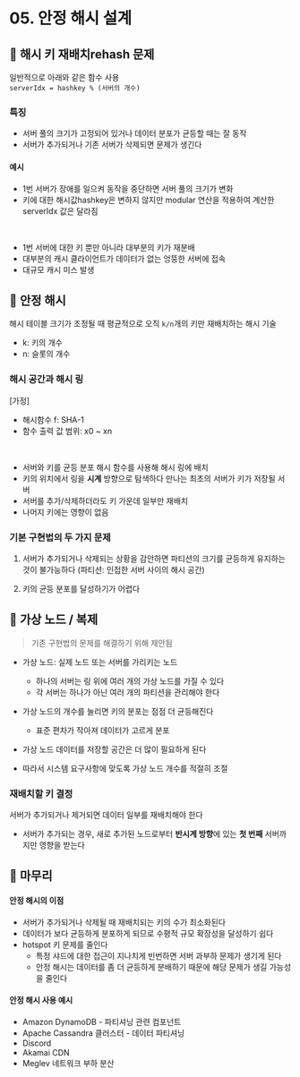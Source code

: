 # 05. 안정 해시 설계

## 📒 해시 키 재배치rehash 문제
일반적으로 아래와 같은 함수 사용 <br>
`serverIdx = hashkey % (서버의 개수)`

### 특징
- 서버 풀의 크기가 고정되어 있거나 데이터 분포가 균등할 때는 잘 동작
- 서버가 추가되거나 기존 서버가 삭제되면 문제가 생긴다

#### 예시 
- 1번 서버가 장애를 일으켜 동작을 중단하면 서버 풀의 크기가 변화
- 키에 대한 해시값hashkey은 변하지 않지만 modular 연산을 적용하여 계산한 serverIdx 값은 달라짐

&nbsp;
- 1번 서버에 대한 키 뿐만 아니라 대부분의 키가 재분배
- 대부분의 캐시 클라이언트가 데이터가 없는 엉뚱한 서버에 접속
- 대규모 캐시 미스 발생

## 📒 안정 해시
해시 테이블 크기가 조정될 때 평균적으로 오직 `k/n`개의 키만 재배치하는 해시 기술
- k: 키의 개수
- n: 슬롯의 개수

### 해시 공간과 해시 링
[가정]
- 해시함수 f: SHA-1
- 함수 출력 값 범위: x0 ~ xn

&nbsp;

- 서버와 키를 균등 분포 해시 함수를 사용해 해시 링에 배치
- 키의 위치에서 링을 **시계** 방향으로 탐색하다 만나는 최초의 서버가 키가 저장될 서버
- 서버를 추가/삭제하더라도 키 가운데 일부만 재배치
- 나머지 키에는 영향이 없음

### 기본 구현법의 두 가지 문제
1) 서버가 추가되거나 삭제되는 상황을 감안하면 파티션의 크기를 균등하게 유지하는 것이 불가능하다
(파티션: 인접한 서버 사이의 해시 공간)

2) 키의 균등 분포를 달성하기가 어렵다

## 📒 가상 노드 / 복제
> 기존 구현법의 문제를 해결하기 위해 제안됨
- 가상 노드: 실제 노드 또는 서버를 가리키는 노드
    - 하나의 서버는 링 위에 여러 개의 가상 노드를 가질 수 있다
    - 각 서버는 하나가 아닌 여러 개의 파티션을 관리해야 한다

- 가상 노드의 개수를 늘리면 키의 분포는 점점 더 균등해진다
    - 표준 편차가 작아져 데이터가 고르게 분포
- 가상 노드 데이터를 저장할 공간은 더 많이 필요하게 된다
- 따라서 시스템 요구사항에 맞도록 가상 노드 개수를 적절히 조절

### 재배치할 키 결정
서버가 추가되거나 제거되면 데이터 일부를 재배치해야 한다
- 서버가 추가되는 경우, 새로 추가된 노드로부터 **반시계 방향**에 있는 **첫 번째** 서버까지만 영향을 받는다

## 📒 마무리
#### 안정 해시의 이점
- 서버가 추가되거나 삭제될 때 재배치되는 키의 수가 최소화된다
- 데이터가 보다 균등하게 분포하게 되므로 수평적 규모 확장성을 달성하기 쉽다
- hotspot 키 문제를 줄인다
    - 특정 샤드에 대한 접근이 지나치게 빈번하면 서버 과부하 문제가 생기게 된다
    - 안정 해시는 데이터를 좀 더 균등하게 분배하기 때문에 해당 문제가 생길 가능성을 줄인다

#### 안정 해시 사용 예시
- Amazon DynamoDB - 파티셔닝 관련 컴포넌트
- Apache Cassandra 클러스터 - 데이터 파티셔닝
- Discord
- Akamai CDN
- Meglev 네트워크 부하 분산
